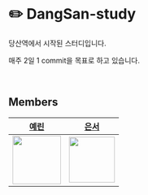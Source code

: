 # ✏️ DangSan-study

당산역에서 시작된 스터디입니다.

매주 2일 1 commit을 목표로 하고 있습니다.

<br>


## Members

|[예린](https://github.com/Yerineee)|[은서](https://github.com/eunseo22mv)|
|---|---|
|<img src="https://github.com/Yerineee.png" width="95px">|<img src ="https://github.com/eunseo22mv.png" width="90px">|
